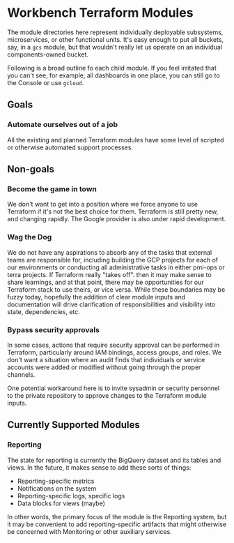 # Workbench Terraform Modules
The module directories here represent individually deployable subsystems, 
microservices, or other functional units. It's easy enough to put all buckets, say,
in a `gcs` module, but that wouldn't really let us operate on an individual components-owned bucket.

Following is a broad outline fo each child module. If you feel irritated that you can't see, for example,
all dashboards in one place, you can still go to the Console or use `gcloud`.
## Goals
### Automate ourselves out of a job
All the existing and planned Terraform modules have some level of scripted or otherwise automated
support processes.
## Non-goals
### Become the game in town
We don't want to get into a position where we force anyone to use Terraform if it's not the best
choice for them. Terraform is still pretty new, and changing rapidly. The Google provider is also
under rapid development.  
### Wag the Dog
We do not have any aspirations to absorb any of the tasks that external teams are responsible for,
including building the GCP projects for each of our environments or conducting all administrative
tasks in either pmi-ops or terra projects. If Terraform really "takes off". then it may make sense to
share learnings, and at that point, there may be opportunities for our Terraform stack to use theirs,
or vice versa. While these boundaries may be fuzzy today, hopefully the addition of clear module
inputs and documentation will drive clarification of responsibilities and visibility into state,
dependencies, etc.
### Bypass security approvals
In some cases, actions that require security approval can be performed in Terraform, particularly
around IAM bindings, access groups, and roles. We don't want a situation where an audit finds that
individuals or service accounts were added or modified without going through the proper channels.

One potential workaround here is to invite sysadmin or security personnel to the private repository
to approve changes to the Terraform module inputs.

## Currently Supported Modules

### Reporting
The state for reporting is currently the BigQuery dataset and its tables and views. In the future,
it makes sense to add these sorts of things:
* Reporting-specific metrics
* Notifications on the system
* Reporting-specific logs, specific logs
* Data blocks for views (maybe)

In other words, the primary focus of the module is the Reporting system, but it may be convenient to
add reporting-specific artifacts that might otherwise be concerned with Monitoring or other auxiliary
services.
